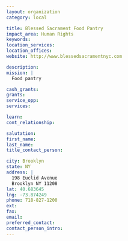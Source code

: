 ```yaml
---
layout: organization
category: local

title: Blessed Sacrament Food Pantry
impact_area: Human Rights
keywords: 
location_services: 
location_offices: 
website: http://www.blessedsacramentnyc.com

description: 
mission: |
  Food pantry

cash_grants: 
grants: 
service_opp: 
services: 

learn: 
cont_relationship: 

salutation: 
first_name: 
last_name: 
title_contact_person: 

city: Brooklyn
state: NY
address: |
  198 Euclid Avenue    
  Brooklyn NY 11208
lat: 40.683645
lng: -73.874249
phone: 718-827-1200
ext: 
fax: 
email: 
preferred_contact: 
contact_person_intro: 
---
```

